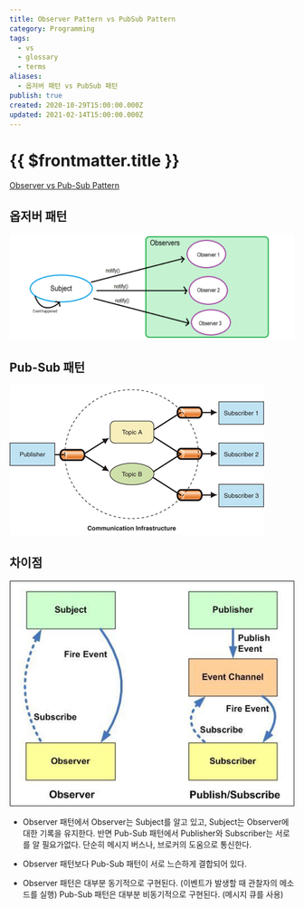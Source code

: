 ```yaml
---
title: Observer Pattern vs PubSub Pattern
category: Programming
tags:
  - vs
  - glossary
  - terms
aliases:
  - 옵저버 패턴 vs PubSub 패턴
publish: true
created: 2020-10-29T15:00:00.000Z
updated: 2021-02-14T15:00:00.000Z
---
```


# {{ $frontmatter.title }}

[Observer vs Pub-Sub Pattern](https://medium.com/better-programming/observer-vs-pub-sub-pattern-50d3b27f838c)

## 옵저버 패턴

![observer-pattern-vs-pub-sub-pattern-image-0](./images/observer-pattern-vs-pub-sub-pattern-image-0.png)

## Pub-Sub 패턴

![observer-pattern-vs-pub-sub-pattern-image-1](./images/observer-pattern-vs-pub-sub-pattern-image-1.png)

## 차이점

![observer-pattern-vs-pub-sub-pattern-image-2](./images/observer-pattern-vs-pub-sub-pattern-image-2.png)

- Observer 패턴에서 Observer는 Subject를 알고 있고, Subject는 Observer에 대한 기록을 유지한다. 반면 Pub-Sub 패턴에서 Publisher와 Subscriber는 서로를 알 필요가없다. 단순히 메시지 버스나, 브로커의 도움으로 통신한다.

- Observer 패턴보다 Pub-Sub 패턴이 서로 느슨하게 결합되어 있다.

- Observer 패턴은 대부분 동기적으로 구현된다. (이벤트가 발생할 때 관찰자의 메소드를 실행) Pub-Sub 패턴은 대부분 비동기적으로 구현된다. (메시지 큐를 사용)

